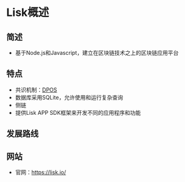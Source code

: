 # Lisk概述

## 简述

- 基于Node.js和Javascript，建立在区块链技术之上的区块链应用平台

## 特点

- 共识机制：[DPOS](../../核心技术/共识算法/共识算法-DPOS.md)
- 数据库采用SQLite，允许使用和运行复杂查询
- 侧链
- 提供Lisk APP SDK框架来开发不同的应用程序和功能

## 发展路线

## 网站

- 官网：<https://lisk.io/>